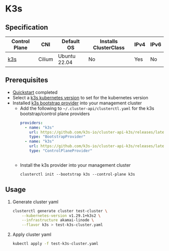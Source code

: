 # K3s
## Specification
| Control Plane               | CNI    | Default OS   | Installs ClusterClass | IPv4 | IPv6 |
|-----------------------------|--------|--------------|-----------------------|------|------|
| [k3s](https://docs.k3s.io/) | Cilium | Ubuntu 22.04 | No                    | Yes  | No   |
## Prerequisites
* [Quickstart](../getting-started.md) completed
* Select a [k3s kubernetes version](https://github.com/k3s-io/k3s/releases) to set for the kubernetes version
* Installed [k3s bootstrap provider](https://github.com/k3s-io/cluster-api-k3s) into your management cluster
  * Add the following to `~/.cluster-api/clusterctl.yaml` for the k3s bootstrap/control plane providers
    ```yaml
    providers:
      - name: "k3s"
        url: https://github.com/k3s-io/cluster-api-k3s/releases/latest/bootstrap-components.yaml
        type: "BootstrapProvider"
      - name: "k3s"
        url: https://github.com/k3s-io/cluster-api-k3s/releases/latest/control-plane-components.yaml
        type: "ControlPlaneProvider"
        
    ```
  * Install the k3s provider into your management cluster
    ```shell
    clusterctl init --bootstrap k3s --control-plane k3s
    ```
## Usage
1. Generate cluster yaml
    ```bash
    clusterctl generate cluster test-cluster \
        --kubernetes-version v1.29.1+k3s2 \
        --infrastructure akamai-linode \
        --flavor k3s > test-k3s-cluster.yaml
    ```
2. Apply cluster yaml
    ```bash
    kubectl apply -f test-k3s-cluster.yaml
    ```
